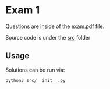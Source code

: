 # Exam 1

Questions are inside of the [exam.pdf](./assets/exam.pdf) file.

Source code is under the [src](./src/) folder

## Usage

Solutions can be run via:

```sh
python3 src/__init__.py
```
